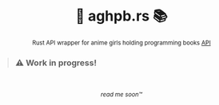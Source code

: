<div align="center">

  # 🦀 aghpb.rs 📚
  <sub>Rust API wrapper for anime girls holding programming books [API](https://api.devgoldy.xyz/aghpb/v1/docs)</sub>

</div>

> ### ⚠️ Work in progress!

<br>

<div align="center">

  <sub>*read me soon™*</sub>

</div>
